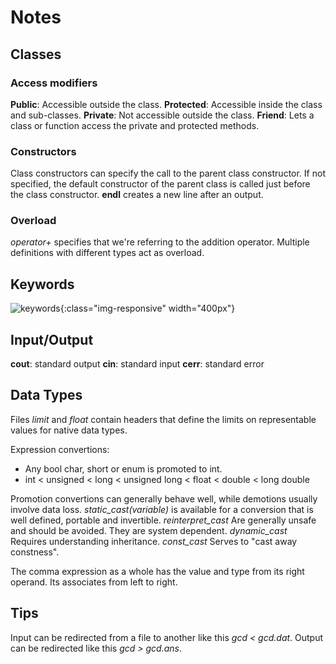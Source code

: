 # Notes

## Classes

### Access modifiers

**Public**: Accessible outside the class.
**Protected**: Accessible inside the class and sub-classes.
**Private**: Not accessible outside the class.
**Friend**: Lets a class or function access the private and protected methods.

### Constructors

Class constructors can specify the call to the parent class constructor. If not specified, the default constructor of the parent class is called just before the class constructor.
**endl** creates a new line after an output.

### Overload

*operator+* specifies that we're referring to the addition operator.
Multiple definitions with different types act as overload.

## Keywords

![keywords](/res/keywords.png){:class="img-responsive" width="400px"}

## Input/Output

**cout**: standard output
**cin**: standard input
**cerr**: standard error

## Data Types

Files *limit* and *float* contain headers that define the limits on representable values for native data types.

Expression convertions:
* Any bool char, short or enum is promoted to int.
* int < unsigned < long < unsigned long
      < float < double < long double

Promotion convertions can generally behave well, while demotions usually involve data loss.
*static_cast<type>(variable)* is available for a conversion that is well defined, portable and invertible.
*reinterpret_cast* Are generally unsafe and should be avoided. They are system dependent.
*dynamic_cast* Requires understanding inheritance.
*const_cast* Serves to "cast away constness".

The comma expression as a whole has the value and type from its right operand. Its associates from left to right.

## Tips

Input can be redirected from a file to another like this *gcd < gcd.dat*.
Output can be redirected like this *gcd > gcd.ans*.